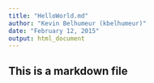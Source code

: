 ```yaml
---
title: "HelloWorld.md"
author: "Kevin Belhumeur (kbelhumeur)"
date: "February 12, 2015"
output: html_document
---
```


## This is a markdown file
